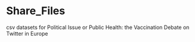 # Share_Files
 csv datasets for Political Issue or Public Health: the Vaccination Debate on Twitter in Europe
